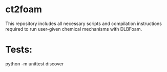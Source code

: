 # ct2foam
This repository includes all necessary scripts and compilation instructions required to run user-given chemical mechanisms with DLBFoam.

# Tests:
python -m unittest discover